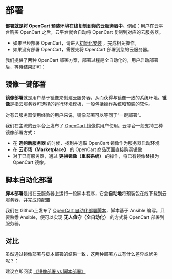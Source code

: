 # 部署

**部署就是将 OpenCart 预装环境在线复制到你的云服务器中**。例如：用户在云平台购买 OpenCart 之后，云平台就会自动将 OpenCart 复制到对应的云服务器。

- 如果已经部署 OpenCart，请进入[初始化安装](/zh/stack-installation.md) ，完成相关操作。
- 如果没有部署 OpenCart，需要先将 OpenCart 部署到您的云服务器。

我们提供了两种 OpenCart 部署方案，部署过程是全自动化的，用户启动部署后，等待结果即可：

## 镜像一键部署

**镜像部署**就是用户基于镜像来创建云服务器，从而获得与镜像一致的系统环境。**镜像**是指云服务器可选择的运行环境模板，一般包括操作系统和预装的软件。

对有云服务器使用经验的用户来说，镜像部署可以等同于“一键部署”。

我们在主流的云平台上发布了 [OpenCart 镜像](https://apps.websoft9.com/prestashop)供用户使用。云平台一般支持三种镜像部署方式：

* 在 **选购新服务器** 的时候，找到并选取 OpenCart 镜像作为服务器启动环境
* 在 **云市场（Marketplace）**  的 OpenCart 商品页面直接购买镜像
* 对于已有服务器，通过 **更换镜像（重装系统）** 的操作，将已有镜像替换为 OpenCart 镜像。

## 脚本自动化部署

**脚本部署**是指在云服务器上运行一段脚本程序，它会**自动地**将预装包在线下载到云服务器，并完成预配置

我们在 Github上发布了 [OpenCart 自动化部署脚本](https://github.com/Websoft9/ansible-prestashop)，脚本基于 Ansible 编写。只要熟悉 Ansible，便可以实现 **无人值守（全自动化）** 的方式将 OpenCart 部署到服务器。

## 对比

虽然通过镜像部署与脚本部署的结果一致，这两种部署方式有什么差异或优劣呢？：

建议立即阅读 [《镜像部署 vs 脚本部署》](https://support.websoft9.com/docs/faq/zh/bz-product.html#镜像部署-vs-脚本部署)